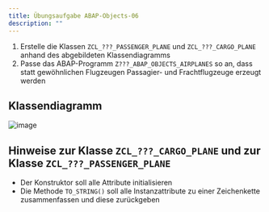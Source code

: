 ```yaml
---
title: Übungsaufgabe ABAP-Objects-06
description: ""
---
```


1. Erstelle die Klassen `ZCL_???_PASSENGER_PLANE` und `ZCL_???_CARGO_PLANE` anhand des abgebildeten Klassendiagramms
2. Passe das ABAP-Programm `Z???_ABAP_OBJECTS_AIRPLANES` so an, dass statt gewöhnlichen Flugzeugen Passagier- und Frachtflugzeuge erzeugt werden

## Klassendiagramm
![image](https://user-images.githubusercontent.com/47243617/194851408-4d437c64-b3bf-4a2d-b237-ba50e56aeda4.png)

## Hinweise zur Klasse `ZCL_???_CARGO_PLANE` und zur Klasse `ZCL_???_PASSENGER_PLANE`
- Der Konstruktor soll alle Attribute initialisieren
- Die Methode `TO_STRING()` soll alle Instanzattribute zu einer Zeichenkette zusammenfassen und diese zurückgeben

